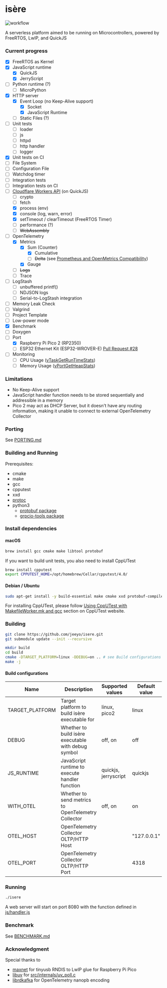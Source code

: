 # isère

![workflow](https://github.com/jeeyo/isere/actions/workflows/ci.yml/badge.svg)

A serverless platform aimed to be running on Microcontrollers, powered by FreeRTOS, LwIP, and QuickJS

### Current progress

- [x] FreeRTOS as Kernel
- [x] JavaScript runtime
  - [x] QuickJS
  - [x] JerryScript
- [ ] Python runtime (?)
  - [ ] MicroPython
- [x] HTTP server
  - [x] Event Loop (no Keep-Alive support)
    - [x] Socket
    - [x] JavaScript Runtime
  - [ ] Static Files (?)
- [ ] Unit tests
  - [ ] loader
  - [ ] js
  - [ ] httpd
  - [ ] http handler
  - [ ] logger
- [x] Unit tests on CI
- [ ] File System
- [ ] Configuration File
- [ ] Watchdog timer
- [ ] Integration tests
- [ ] Integration tests on CI
- [ ] [Cloudflare Workers API](https://developers.cloudflare.com/workers/runtime-apis/) (on QuickJS)
  - [ ] crypto
  - [ ] fetch
  - [x] process (env)
  - [x] console (log, warn, error)
  - [x] setTimeout / clearTimeout (FreeRTOS Timer)
  - [ ] performance (?)
  - [ ] ~~WebAssembly~~
- [ ] OpenTelemetry
  - [x] Metrics
    - [x] Sum (Counter)
      - [x] Cumulative
      - [ ] ~~Delta~~ (see [Prometheus and OpenMetrics Compatibility](https://opentelemetry.io/docs/specs/otel/compatibility/prometheus_and_openmetrics/#sums))
    - [x] Gauge
  - [ ] ~~Logs~~
  - [ ] Trace
- [ ] LogStash
  - [ ] unbuffered printf()
  - [ ] NDJSON logs
  - [ ] Serial-to-LogStash integration
- [ ] Memory Leak Check
- [ ] Valgrind
- [ ] Project Template
- [ ] Low-power mode
- [x] Benchmark
- [ ] Doxygen
- [ ] Port
  - [x] Raspberry Pi Pico 2 (RP2350)
  - [ ] ESP32 Ethernet Kit (ESP32-WROVER-E) [Pull Request #28](https://github.com/jeeyo/isere/pull/28)
- [ ] Monitoring
  - [ ] CPU Usage ([vTaskGetRunTimeStats](https://www.freertos.org/rtos-run-time-stats.html))
  - [ ] Memory Usage ([vPortGetHeapStats](https://www.freertos.org/a00111.html))

### Limitations

- No Keep-Alive support
- JavaScript handler function needs to be stored sequentially and addressible in a memory
- Pico 2 may act as DHCP Server, but it doesn't have any routing information, making it unable to connect to external OpenTelemetry Collector

### Porting

See [PORTING.md](PORTING.md)

### Building and Running

Prerequisites:
- cmake
- make
- gcc
- cpputest
- xxd
- [protoc](https://grpc.io/docs/protoc-installation/)
- python3
  - [protobuf package](https://pypi.org/project/protobuf/)
  - [grpcio-tools package](https://pypi.org/project/grpcio-tools/)

### Install dependencies

#### macOS

```zsh
brew install gcc cmake make libtool protobuf
```

If you want to build unit tests, you also need to install CppUTest

```zsh
brew install cpputest
export CPPUTEST_HOME=/opt/homebrew/Cellar/cpputest/4.0/
```

#### Debian / Ubuntu

```bash
sudo apt-get install -y build-essential make cmake xxd protobuf-compiler
```

For installing CppUTest, please follow [Using CppUTest with MakefileWorker.mk and gcc](https://cpputest.github.io/) section on CppUTest website.

### Building

```sh
git clone https://github.com/jeeyo/isere.git
git submodule update --init --recursive

mkdir build
cd build
cmake -DTARGET_PLATFORM=linux -DDEBUG=on .. # see Build configurations for more options
make -j
```

#### Build configurations

|Name|Description|Supported values|Default value|
|-|-|-|-|
|TARGET_PLATFORM|Target platform to build isère executable for|linux, pico2|linux|
|DEBUG|Whether to build isère executable with debug symbol|off, on|off|
|JS_RUNTIME|JavaScript runtime to execute handler function|quickjs, jerryscript|quickjs|
|WITH_OTEL|Whether to send metrics to OpenTelemetry Collector|off, on|on|
|OTEL_HOST|OpenTelemetry Collector OLTP/HTTP Host||"127.0.0.1"|
|OTEL_PORT|OpenTelemetry Collector OLTP/HTTP Port||4318|

### Running

```sh
./isere
```

A web server will start on port 8080 with the function defined in [js/handler.js](js/handler.js)

### Benchmark

See [BENCHMARK.md](BENCHMARK.md)

### Acknowledgment

Special thanks to

- [maxnet](https://github.com/maxnet/pico-webserver/) for tinyusb RNDIS to LwIP glue for Raspberry Pi Pico
- [libuv](https://github.com/libuv/libuv) for [src/internals/uv_poll.c](src/internals/uv_poll.c)
- [librdkafka](https://github.com/confluentinc/librdkafka) for OpenTelemetry nanopb encoding
